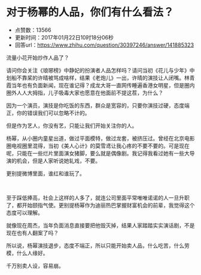 # 对于杨幂的人品，你们有什么看法？
- 点赞数：13566
- 更新时间：2017年01月22日10时18分06秒
- 回答url：https://www.zhihu.com/question/30397246/answer/141885323
<body>
 <p data-pid="2rrzGGKE">流量小花开始炒作人品了？</p>
 <p data-pid="w6ZU4oqU">请问你会关注《琅琊榜》中静妃的扮演者人品怎样吗？请问当初《花儿与少年》中划船不靠桨的许晴被骂成啥样，结果《老炮儿》一出，许晴的演技让人闭嘴。林青霞当年也有负面新闻，现在谁记得？成龙大哥一直网传睡遍香港女明星，但是圈内圈外人人大拇指，儿子吸毒大家也愿意在他面前不提这茬，为什么？</p>
 <p data-pid="lYftaf-s">因为一个演员，演技是你吃饭的东西，群众是宽容的，只要你演技过硬，态度端正，你的错误我们可以忽略不计的。</p>
 <p data-pid="XoMSA3FY">但是作为艺人，你没有艺，只能让我们开始关注你的人。</p>
 <p data-pid="WX3nD72e">杨幂，从小圈内童星出道，做过平面模特，做过龙套，被挤压过。曾经在北京电影圈电视圈里混得，当初《美人心计》的莫雪鸢让我心疼的不要不要的。可是现在呢，只能在一些烂片里面演女猪脚，要么就是偶像剧。我记得我看过她有一些大导演的机会，但是人家听说她轧戏，不要。</p>
 <p data-pid="2is-NAxT">更别提微博里面，谁红和谁玩了。</p>
 <br>
 <p data-pid="aRxFntZk">至于踩低捧高，社会上这样的人多了，就连公司里面平常唯唯诺诺的人一旦升职了，都开始颐指气使。更别提杨幂作为迪丽热巴掌握财富机会的前辈，我觉得这个态度可以理解。</p>
 <p data-pid="Z_XPjMVO">就像现在周杰，当年负面消息直接要把他毁灭掉，结果人家踏踏实实演话剧，不是现在也有人翻案了吗？</p>
 <p data-pid="tayZoIkc">所以说，杨幂演技退步，态度不端正，所以只能开始卖人品，什么吃苦，什么劳模，什么人缘好。</p>
 <p data-pid="yDWnLTuv">千万别卖人设，容易崩。</p>
</body>